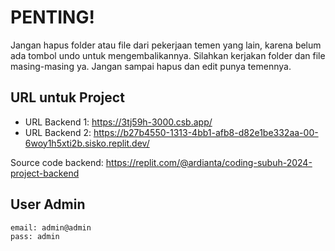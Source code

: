 # PENTING!

Jangan hapus folder atau file dari pekerjaan temen yang lain, karena belum ada tombol undo untuk mengembalikannya.
Silahkan kerjakan folder dan file masing-masing ya. Jangan sampai hapus dan edit punya temennya.

## URL untuk Project

- URL Backend 1: https://3tj59h-3000.csb.app/
- URL Backend 2: https://b27b4550-1313-4bb1-afb8-d82e1be332aa-00-6woy1h5xti2b.sisko.replit.dev/

Source code backend: https://replit.com/@ardianta/coding-subuh-2024-project-backend

## User Admin

```
email: admin@admin
pass: admin
```